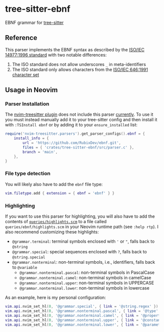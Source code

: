 # tree-sitter-ebnf

EBNF grammar for [tree-sitter](https://github.com/tree-sitter/tree-sitter)

## Reference

This parser implements the EBNF syntax as described by the
[ISO/IEC 14977:1996 standard](https://www.iso.org/standard/26153.html) with two
notable differences:

1. The ISO standard does not allow underscores `_` in meta-identifiers
2. The ISO standard only allows characters from the
   [ISO/IEC 646:1991 character set](https://www.iso.org/standard/4777.html)

## Usage in Neovim

### Parser Installation

The [nvim-treesitter plugin](https://github.com/nvim-treesitter/nvim-treesitter)
does not include this parser
[currently](https://github.com/nvim-treesitter/nvim-treesitter/pull/3574). To
use it you must instead manually add it to your tree-sitter config and then
install it with `:TSInstall ebnf` or by adding it to your `ensure_installed`
list:

```lua
require('nvim-treesitter.parsers').get_parser_configs().ebnf = {
    install_info = {
        url = 'https://github.com/RubixDev/ebnf.git',
        files = { 'crates/tree-sitter-ebnf/src/parser.c' },
        branch = 'main',
    },
}
```

### File type detection

You will likely also have to add the `ebnf` file type:

```lua
vim.filetype.add { extension = { ebnf = 'ebnf' } }
```

### Highlighting

If you want to use this parser for highlighting, you will also have to add the
contents of [`queries/highlights.scm`](./queries/highlights.scm) to a file
called `queries/ebnf/highlights.scm` in your Neovim runtime path (see
`:help rtp`). I also recommend customizing these highlights:

- `@grammar.terminal`: terminal symbols enclosed with `'` or `"`, falls back to
  `@string`
- `@grammar.special`: special sequences enclosed with `?`, falls back to
  `@string.special`
- `@grammar.nonterminal`: non-terminal symbols, i.e., identifiers, falls back to
  `@variable`
  - `@grammar.nonterminal.pascal`: non-terminal symbols in PascalCase
  - `@grammar.nonterminal.camel`: non-terminal symbols in camelCase
  - `@grammar.nonterminal.upper`: non-terminal symbols in UPPERCASE
  - `@grammar.nonterminal.lower`: non-terminal symbols in lowercase

As an example, here is my personal configuration:

```lua
vim.api.nvim_set_hl(0, '@grammar.special', { link = '@string.regex' })
vim.api.nvim_set_hl(0, '@grammar.nonterminal.pascal', { link = '@type' })
vim.api.nvim_set_hl(0, '@grammar.nonterminal.camel', { link = '@property' })
vim.api.nvim_set_hl(0, '@grammar.nonterminal.upper', { link = '@constant' })
vim.api.nvim_set_hl(0, '@grammar.nonterminal.lower', { link = '@parameter' })
```
